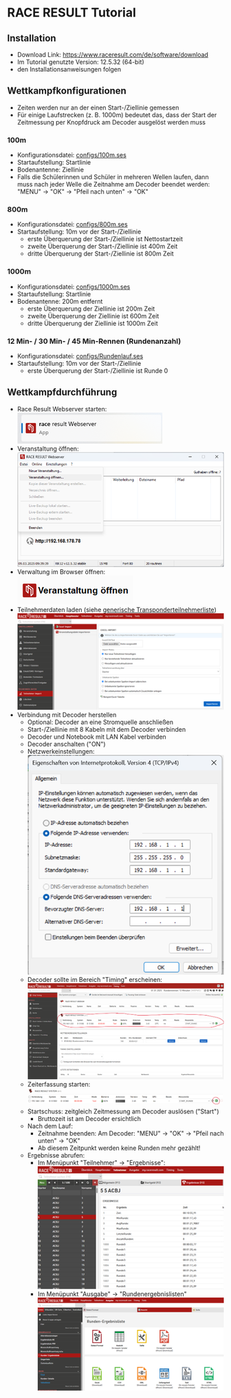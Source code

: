 # RACE RESULT Tutorial

## Installation

- Download Link: https://www.raceresult.com/de/software/download
- Im Tutorial genutzte Version: 12.5.32 (64-bit)
- den Installationsanweisungen folgen

## Wettkampfkonfigurationen

- Zeiten werden nur an der einen Start-/Ziellinie gemessen
- Für einige Laufstrecken (z. B. 1000m) bedeutet das, dass der Start der Zeitmessung per Knopfdruck am Decoder ausgelöst werden muss

### 100m
- Konfigurationsdatei: [configs/100m.ses](configs/100m.ses)
- Startaufstellung: Startlinie
- Bodenantenne: Ziellinie
- Falls die Schülerinnen und Schüler in mehreren Wellen laufen, dann muss nach jeder Welle die Zeitnahme am Decoder beendet werden:<br/>
  "MENU" -> "OK" -> "Pfeil nach unten" -> "OK"

### 800m
- Konfigurationsdatei: [configs/800m.ses](configs/800m.ses)
- Startaufstellung: 10m vor der Start-/Ziellinie
  - erste Überquerung der Start-/Ziellinie ist Nettostartzeit
  - zweite Überquerung der Start-/Ziellinie ist 400m Zeit
  - dritte Überquerung der Start-/Ziellinie ist 800m Zeit

### 1000m
- Konfigurationsdatei: [configs/1000m.ses](configs/1000m.ses)
- Startaufstellung: Startlinie
- Bodenantenne: 200m entfernt
  - erste Überquerung der Ziellinie ist 200m Zeit
  - zweite Überquerung der Ziellinie ist 600m Zeit
  - dritte Überquerung der Ziellinie ist 1000m Zeit

### 12 Min- / 30 Min- / 45 Min-Rennen (Rundenanzahl)
- Konfigurationsdatei: [configs/Rundenlauf.ses](configs/Rundenlauf.ses)
- Startaufstellung: 10m vor der Start-/Ziellinie
  - erste Überquerung der Start-/Ziellinie ist Runde 0


## Wettkampfdurchführung
- Race Result Webserver starten:<br/>
  ![img.png](images/raceresult-webserver.png)
- Veranstaltung öffnen:<br/>
  ![img.png](images/raceresult-veranstaltung-oeffnen.png)
- Verwaltung im Browser öffnen:<br/>
  ![img.png](images/raceresult-verwaltung-oeffnen.png) 
- Teilnehmerdaten laden (siehe [generische Transponderteilnehmerliste](configs/Teilnehmerliste.xlsx))<br/>
  ![img_4.png](images/raceresult-teilnehmer-import.png)
- Verbindung mit Decoder herstellen
  - Optional: Decoder an eine Stromquelle anschließen
  - Start-/Ziellinie mit 8 Kabeln mit dem Decoder verbinden
  - Decoder und Notebook mit LAN Kabel verbinden
  - Decoder anschalten ("ON")
  - Netzwerkeinstellungen:<br/>
    ![img_1.png](images/raceresult-netzwerkeinstellungen.png)
  - Decoder sollte im Bereich "Timing" erscheinen:<br/>
    ![img_2.png](images/raceresult-decoder.png)
  - Zeiterfassung starten:<br/>
    ![img_3.png](images/raceresult-zeiterfassung-starten.png)
  - Startschuss: zeitgleich Zeitmessung am Decoder auslösen ("Start")
    - Bruttozeit ist am Decoder ersichtlich
  - Nach dem Lauf:
    - Zeitnahme beenden: Am Decoder: "MENU" -> "OK" -> "Pfeil nach unten" -> "OK"
    - Ab diesem Zeitpunkt werden keine Runden mehr gezählt!
  - Ergebnisse abrufen:
    - Im Menüpunkt "Teilnehmer" -> "Ergebnisse":<br/>
      ![img_4.png](images/raceresult-ergebnisse.png)
    - Im Menüpunkt "Ausgabe" -> "Rundenergebnislisten"<br/>
      ![img_4.png](images/raceresult-ergebnisse-export.png)
